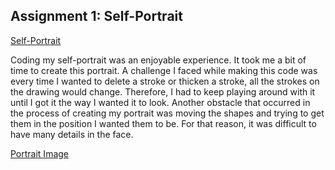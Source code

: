 ## Assignment 1: Self-Portrait 
[Self-Portrait](https://editor.p5js.org/FatemaAlhameli/sketches/vRKKmfbi5)

  Coding my self-portrait was an enjoyable experience. It took me a bit of time to create this portrait. A challenge I faced while making this code was every time I wanted to delete a stroke or thicken a stroke, all the strokes on the drawing would change. Therefore, I had to keep playing around with it until I got it the way I wanted it to look. Another obstacle that occurred in the process of creating my portrait was moving the shapes and trying to get them in the position I wanted them to be. For that reason, it was difficult to have many details in the face. 
  
 [Portrait Image](https://github.com/FatemaAlhameli/Intro-to-IM-/blob/main/Self%20Portrait%20Fatema%20.png) 
